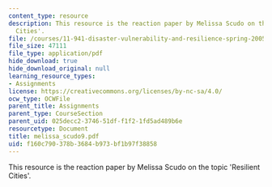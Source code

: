 ```yaml
---
content_type: resource
description: This resource is the reaction paper by Melissa Scudo on the topic 'Resilient
  Cities'.
file: /courses/11-941-disaster-vulnerability-and-resilience-spring-2005/f160c790378b3684b973bf1b97f38858_melissa_scudo9.pdf
file_size: 47111
file_type: application/pdf
hide_download: true
hide_download_original: null
learning_resource_types:
- Assignments
license: https://creativecommons.org/licenses/by-nc-sa/4.0/
ocw_type: OCWFile
parent_title: Assignments
parent_type: CourseSection
parent_uid: 025decc2-3746-51df-f1f2-1fd5ad489b6e
resourcetype: Document
title: melissa_scudo9.pdf
uid: f160c790-378b-3684-b973-bf1b97f38858
---
```

This resource is the reaction paper by Melissa Scudo on the topic 'Resilient Cities'.